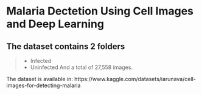 # Malaria Dectetion Using Cell Images and Deep Learning
## The dataset contains 2 folders
> - Infected
> - Uninfected
And a total of 27,558 images.
<p>The dataset is available in: https://www.kaggle.com/datasets/iarunava/cell-images-for-detecting-malaria</p>
